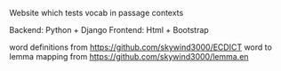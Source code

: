 Website which tests vocab in passage contexts

Backend: Python + Django
Frontend: Html + Bootstrap

word definitions from https://github.com/skywind3000/ECDICT
word to lemma mapping from https://github.com/skywind3000/lemma.en


